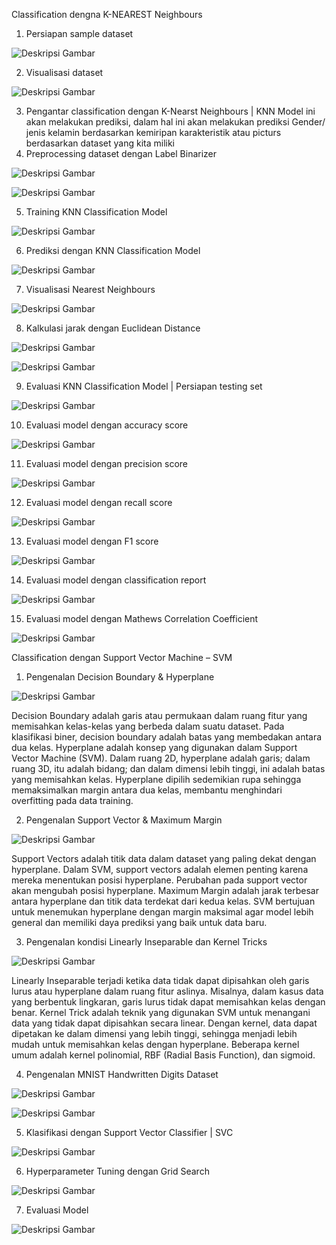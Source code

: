 Classification dengna K-NEAREST Neighbours 
1.	Persiapan sample dataset 
 
   ![Deskripsi Gambar](images/gambar_tugas5/Picture1.png)

2.	Visualisasi dataset 

   ![Deskripsi Gambar](images/gambar_tugas5/Picture2.png)

3.	Pengantar classification dengan K-Nearst Neighbours | KNN 
Model ini akan melakukan prediksi, dalam hal ini akan melakukan prediksi Gender/ jenis kelamin berdasarkan kemiripan karakteristik atau picturs berdasarkan dataset yang kita miliki
4.	Preprocessing dataset dengan Label Binarizer

  ![Deskripsi Gambar](images/gambar_tugas5/Picture3.png)

  ![Deskripsi Gambar](images/gambar_tugas5/Picture4.png)

5.	Training KNN Classification Model
 
   ![Deskripsi Gambar](images/gambar_tugas5/Picture5.png)

6.	Prediksi dengan KNN Classification Model
 
   ![Deskripsi Gambar](images/gambar_tugas5/Picture6.png)

7.	Visualisasi Nearest Neighbours
 
   ![Deskripsi Gambar](images/gambar_tugas5/Picture7.png)
 

8.	Kalkulasi jarak dengan Euclidean Distance
   
   ![Deskripsi Gambar](images/gambar_tugas5/Picture8.png)
   
   ![Deskripsi Gambar](images/gambar_tugas5/Picture9.png)

9.	Evaluasi KNN Classification Model | Persiapan testing set
 
   ![Deskripsi Gambar](images/gambar_tugas5/Picture10.png)

10.	Evaluasi model dengan accuracy score
 
   ![Deskripsi Gambar](images/gambar_tugas5/Picture11.png)

11.	Evaluasi model dengan precision score
 
   ![Deskripsi Gambar](images/gambar_tugas5/Picture12.png)

12.	Evaluasi model dengan recall score
 
   ![Deskripsi Gambar](images/gambar_tugas5/Picture13.png)

13.	Evaluasi model dengan F1 score
 
   ![Deskripsi Gambar](images/gambar_tugas5/Picture14.png)

14.	Evaluasi model dengan classification report
 
   ![Deskripsi Gambar](images/gambar_tugas5/Picture15.png)

15.	Evaluasi model dengan Mathews Correlation Coefficient
 
   ![Deskripsi Gambar](images/gambar_tugas5/Picture16.png)
 

Classification dengan Support Vector Machine – SVM 

1.	Pengenalan Decision Boundary & Hyperplane
  
  ![Deskripsi Gambar](images/gambar_tugas5/Picture17.png)

Decision Boundary adalah garis atau permukaan dalam ruang fitur yang memisahkan kelas-kelas yang berbeda dalam suatu dataset. Pada klasifikasi biner, decision boundary adalah batas yang membedakan antara dua kelas.
Hyperplane adalah konsep yang digunakan dalam Support Vector Machine (SVM). Dalam ruang 2D, hyperplane adalah garis; dalam ruang 3D, itu adalah bidang; dan dalam dimensi lebih tinggi, ini adalah batas yang memisahkan kelas. Hyperplane dipilih sedemikian rupa sehingga memaksimalkan margin antara dua kelas, membantu menghindari overfitting pada data training.

2.	Pengenalan Support Vector & Maximum Margin

  ![Deskripsi Gambar](images/gambar_tugas5/Picture18.png)

Support Vectors adalah titik data dalam dataset yang paling dekat dengan hyperplane. Dalam SVM, support vectors adalah elemen penting karena mereka menentukan posisi hyperplane. Perubahan pada support vector akan mengubah posisi hyperplane.
Maximum Margin adalah jarak terbesar antara hyperplane dan titik data terdekat dari kedua kelas. SVM bertujuan untuk menemukan hyperplane dengan margin maksimal agar model lebih general dan memiliki daya prediksi yang baik untuk data baru.



3.	Pengenalan kondisi Linearly Inseparable dan Kernel Tricks

   ![Deskripsi Gambar](images/gambar_tugas5/Picture19.png)

Linearly Inseparable terjadi ketika data tidak dapat dipisahkan oleh garis lurus atau hyperplane dalam ruang fitur aslinya. Misalnya, dalam kasus data yang berbentuk lingkaran, garis lurus tidak dapat memisahkan kelas dengan benar.
Kernel Trick adalah teknik yang digunakan SVM untuk menangani data yang tidak dapat dipisahkan secara linear. Dengan kernel, data dapat dipetakan ke dalam dimensi yang lebih tinggi, sehingga menjadi lebih mudah untuk memisahkan kelas dengan hyperplane. Beberapa kernel umum adalah kernel polinomial, RBF (Radial Basis Function), dan sigmoid.

4.	Pengenalan MNIST Handwritten Digits Dataset

   ![Deskripsi Gambar](images/gambar_tugas5/Picture20.png)
 
   ![Deskripsi Gambar](images/gambar_tugas5/Picture21.png)

5.	Klasifikasi dengan Support Vector Classifier | SVC

   ![Deskripsi Gambar](images/gambar_tugas5/Picture22.png)

6.	Hyperparameter Tuning dengan Grid Search
 
   ![Deskripsi Gambar](images/gambar_tugas5/Picture23.png)

7.	Evaluasi Model
 
   ![Deskripsi Gambar](images/gambar_tugas5/Picture24.png)

  
